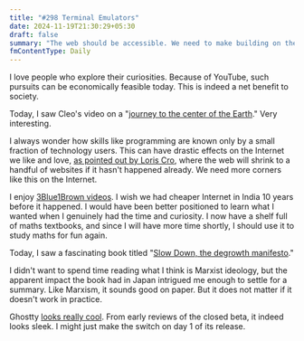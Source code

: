 ```yaml
---
title: "#298 Terminal Emulators"
date: 2024-11-19T21:30:29+05:30
draft: false
summary: "The web should be accessible. We need to make building on the Internet easier."
fmContentType: Daily
---
```


I love people who explore their curiosities. Because of YouTube, such pursuits can be economically feasible today. This is indeed a net benefit to society.

Today, I saw Cleo's video on a "[journey to the center of the Earth](https://www.youtube.com/watch?v=N0-ZZ9pLyWw)." Very interesting.

I always wonder how skills like programming are known only by a small fraction of technology users. This can have drastic effects on the Internet we like and love, [as pointed out by Loris Cro](https://kristoff.it/blog/static-site-paradox/), where the web will shrink to a handful of websites if it hasn't happened already. We need more corners like this on the Internet.

I enjoy [3Blue1Brown videos](https://www.youtube.com/watch?v=Pny70rNPJLk). I wish we had cheaper Internet in India 10 years before it happened. I would have been better positioned to learn what I wanted when I genuinely had the time and curiosity. I now have a shelf full of maths textbooks, and since I will have more time shortly, I should use it to study maths for fun again.


Today, I saw a fascinating book titled "[Slow Down, the degrowth manifesto](https://www.newyorker.com/books/under-review/can-slowing-down-save-the-planet)."

I didn't want to spend time reading what I think is Marxist ideology, but the apparent impact the book had in Japan intrigued me enough to settle for a summary. Like Marxism, it sounds good on paper. But it does not matter if it doesn't work in practice.

Ghostty [looks really cool](https://www.youtube.com/watch?v=RGlj4dcdWgM). From early reviews of the closed beta, it indeed looks sleek. I might just make the switch on day 1 of its release.
